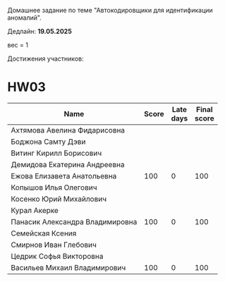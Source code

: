 Домашнее задание по теме "Автокодировщики для идентификации аномалий".

Дедлайн: **19.05.2025**

вес = 1

Достижения участников:

# HW03

| Name               | Score | Late<br>days                 | Final<br>score |
| ------------------ | ----- | ---------------------------- | -------------- |
| Ахтямова  Авелина Фидарисовна    |       |              |                |
| Боджона Самту  Дэви              |       |              |                |
| Витинг Кирилл  Борисович         |       |              |                |
| Демидова  Екатерина Андреевна    |       |              |                |
| Ежова  Елизавета Анатольевна     | 100 | 0 | 100 |
| Копышов Илья  Олегович           |       |              |                |
| Косенко Юрий  Михайлович         |       |              |                |
| Курал Акерке                     |       |              |                |
| Панасик  Александра Владимировна | 100 | 0 | 100 |
| Семейская  Ксения                |       |              |                |
| Смирнов Иван  Глебович           |       |              |                |
| Цедрик  Софья Викторовна         |       |              |                |
| Васильев Михаил Владимирович | 100 | 0 | 100 |

